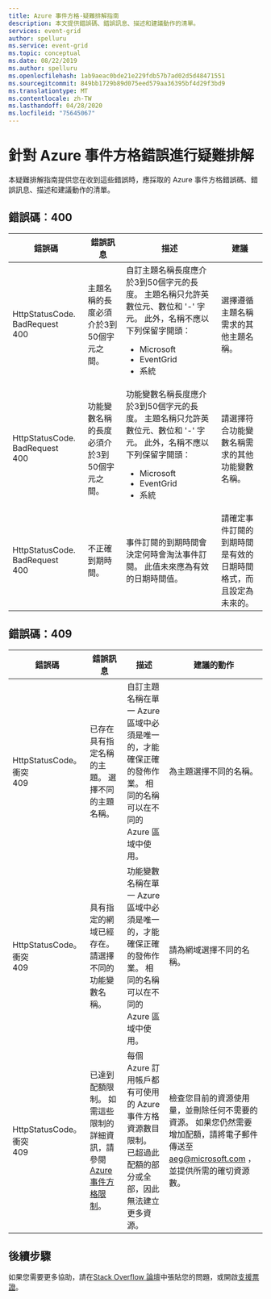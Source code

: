 ```yaml
---
title: Azure 事件方格-疑難排解指南
description: 本文提供錯誤碼、錯誤訊息、描述和建議動作的清單。
services: event-grid
author: spelluru
ms.service: event-grid
ms.topic: conceptual
ms.date: 08/22/2019
ms.author: spelluru
ms.openlocfilehash: 1ab9aeac0bde21e229fdb57b7ad02d5d48471551
ms.sourcegitcommit: 849bb1729b89d075eed579aa36395bf4d29f3bd9
ms.translationtype: MT
ms.contentlocale: zh-TW
ms.lasthandoff: 04/28/2020
ms.locfileid: "75645067"
---
```

# <a name="troubleshoot-azure-event-grid-errors"></a>針對 Azure 事件方格錯誤進行疑難排解
本疑難排解指南提供您在收到這些錯誤時，應採取的 Azure 事件方格錯誤碼、錯誤訊息、描述和建議動作的清單。 

## <a name="error-code-400"></a>錯誤碼︰400
| 錯誤碼 | 錯誤訊息 | 描述 | 建議 |
| ---------- | ------------- | ----------- | -------------- | 
| HttpStatusCode. BadRequest<br/>400 | 主題名稱的長度必須介於3到50個字元之間。 | 自訂主題名稱長度應介於3到50個字元的長度。 主題名稱只允許英數位元、數位和 '-' 字元。 此外，名稱不應以下列保留字開頭： <ul><li>Microsoft</li><li>EventGrid</li><li>系統</li></ul> | 選擇遵循主題名稱需求的其他主題名稱。 |
| HttpStatusCode. BadRequest<br/>400 | 功能變數名稱的長度必須介於3到50個字元之間。 | 功能變數名稱長度應介於3到50個字元的長度。 主題名稱只允許英數位元、數位和 '-' 字元。 此外，名稱不應以下列保留字開頭：<ul><li>Microsoft</li><li>EventGrid</li><li>系統</li> | 請選擇符合功能變數名稱需求的其他功能變數名稱。 |
| HttpStatusCode. BadRequest<br/>400 | 不正確到期時間。 | 事件訂閱的到期時間會決定何時會淘汰事件訂閱。 此值未來應為有效的日期時間值。| 請確定事件訂閱的到期時間是有效的日期時間格式，而且設定為未來的。 |

## <a name="error-code-409"></a>錯誤碼：409
| 錯誤碼 | 錯誤訊息 | 描述 | 建議的動作 |
| ---------- | ------------- | ----------- | -------------- | 
| HttpStatusCode。衝突 <br/>409 | 已存在具有指定名稱的主題。 選擇不同的主題名稱。   | 自訂主題名稱在單一 Azure 區域中必須是唯一的，才能確保正確的發佈作業。 相同的名稱可以在不同的 Azure 區域中使用。 | 為主題選擇不同的名稱。 |
| HttpStatusCode。衝突 <br/> 409 | 具有指定的網域已經存在。 請選擇不同的功能變數名稱。 | 功能變數名稱在單一 Azure 區域中必須是唯一的，才能確保正確的發佈作業。 相同的名稱可以在不同的 Azure 區域中使用。 | 請為網域選擇不同的名稱。 |
| HttpStatusCode。衝突<br/>409 | 已達到配額限制。 如需這些限制的詳細資訊，請參閱[Azure 事件方格限制](../azure-resource-manager/management/azure-subscription-service-limits.md#event-grid-limits)。  | 每個 Azure 訂用帳戶都有可使用的 Azure 事件方格資源數目限制。 已超過此配額的部分或全部，因此無法建立更多資源。 |    檢查您目前的資源使用量，並刪除任何不需要的資源。 如果您仍然需要增加配額，請將電子郵件傳送至[aeg@microsoft.com](mailto:aeg@microsoft.com) ，並提供所需的確切資源數。 |


## <a name="next-steps"></a>後續步驟
如果您需要更多協助，請在[Stack Overflow 論壇](https://stackoverflow.com/questions/tagged/azure-eventgrid)中張貼您的問題，或開啟[支援票證](https://azure.microsoft.com/support/options/)。 
